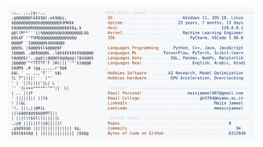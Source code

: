 <picture>
  <source srcset="https://raw.githubusercontent.com/mmazinjameel/mmazinjameel/main/dark_mode.svg?v=1750241500" media="(prefers-color-scheme: dark)">
  <img src="https://raw.githubusercontent.com/mmazinjameel/mmazinjameel/main/light_mode.svg?v=1750241500">
</picture>
